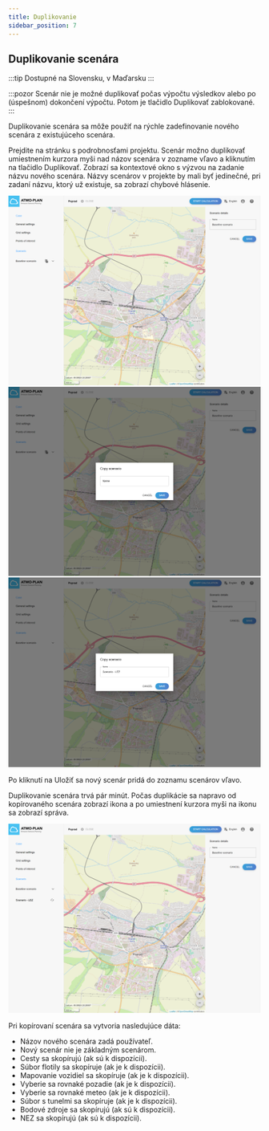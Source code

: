 ```yaml
---
title: Duplikovanie
sidebar_position: 7
---
```


## Duplikovanie scenára

:::tip Dostupné na Slovensku, v Maďarsku
:::

:::pozor
Scenár nie je možné duplikovať počas výpočtu výsledkov alebo po (úspešnom) dokončení výpočtu. Potom je tlačidlo Duplikovať zablokované.
:::

Duplikovanie scenára sa môže použiť na rýchle zadefinovanie nového scenára z existujúceho scenára.

Prejdite na stránku s podrobnosťami projektu. Scenár možno duplikovať umiestnením kurzora myši nad názov scenára v zozname vľavo a kliknutím na tlačidlo Duplikovať. Zobrazí sa kontextové okno s výzvou na zadanie názvu nového scenára. Názvy scenárov v projekte by mali byť jedinečné, pri zadaní názvu, ktorý už existuje, sa zobrazí chybové hlásenie.

![Duplicating a scenario](./images/scenario_duplicate.png)
![Duplicating a scenario: specify name](./images/scenario_duplicate_name.png)
![Duplicating a scenario: specify name](./images/scenario_duplicate_name2.png)

Po kliknutí na Uložiť sa nový scenár pridá do zoznamu scenárov vľavo.

Duplikovanie scenára trvá pár minút. Počas duplikácie sa napravo od kopírovaného scenára zobrazí ikona a po umiestnení kurzora myši na ikonu sa zobrazí správa.

![Duplicating a scenario: specify name](./images/scenario_duplicate_progress.png)

Pri kopírovaní scenára sa vytvoria nasledujúce dáta:

- Názov nového scenára zadá používateľ.
- Nový scenár nie je základným scenárom.
- Cesty sa skopírujú (ak sú k dispozícii).
- Súbor flotily sa skopíruje (ak je k dispozícii).
- Mapovanie vozidiel sa skopíruje (ak je k dispozícii).
- Vyberie sa rovnaké pozadie (ak je k dispozícii).
- Vyberie sa rovnaké meteo (ak je k dispozícii).
- Súbor s tunelmi sa skopíruje (ak je k dispozícii).
- Bodové zdroje sa skopírujú (ak sú k dispozícii).
- NEZ sa skopírujú (ak sú k dispozícii).
